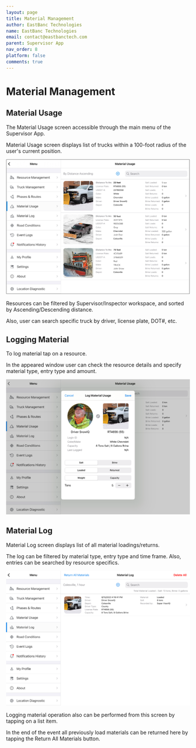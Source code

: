 ```yaml
---
layout: page
title: Material Management
author: EastBanc Technologies
name: EastBanc Technologies
email: contact@eastbanctech.com
parent: Supervisor App
nav_order: 8
platform: false
comments: true
---
```


# Material Management



## Material Usage

The Material Usage screen accessible through the main menu of the Supervisor App.

Material Usage screen displays list of trucks within a 100-foot radius of the user's current position.

<img src="images/supervisor/sa-resource-management/sa-material-usage.png" class="ios width-xl" data-lightbox="1" />

Resources can be filtered by Supervisor/Inspector workspace, and sorted by Ascending/Descending distance.

Also, user can search specific truck by driver, license plate, DOT#, etc.


## Logging Material

To log material tap on a resource.

In the appeared window user can check the resource details and specify material type, entry type and amount.

<img src="images/supervisor/sa-resource-management/sa-log-material.png" class="ios width-xl" data-lightbox="2" />




## Material Log

Material Log screen displays list of all material loadings/returns.

The log can be filtered by material type, entry type and time frame. Also, entries can be searched by resource specifics.

<img src="images/supervisor/sa-resource-management/sa-material-log-screen.png" class="ios width-xl" data-lightbox="2" />

Logging material operation also can be performed from this screen by tapping on a list item.

In the end of the event all previously load materials can be returned here by tapping the Return All Materials button.

